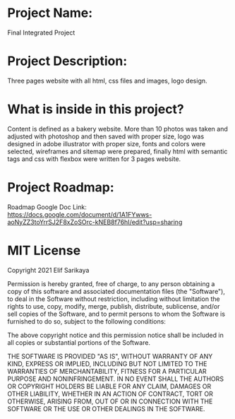 # Project Name:
Final Integrated Project

# Project Description:
Three pages website with all html, css files and images, logo design.

# What is inside in this project?
Content is defined as a bakery website. More than 10 photos was taken and adjusted with photoshop and then saved with proper size, logo was designed in adobe illustrator with proper size, fonts and colors were selected, wireframes and sitemap were prepared, finally html with semantic tags and css with flexbox were written for 3 pages website.

# Project Roadmap:
 Roadmap Google Doc Link: 
 https://docs.google.com/document/d/1A1FYwws-aoNyZZ3toYrrSJ2F8xZoSOrc-kNEB8f76hI/edit?usp=sharing

# MIT License
Copyright 2021 Elif Sarikaya

Permission is hereby granted, free of charge, to any person obtaining a copy of this software and associated documentation files (the "Software"), to deal in the Software without restriction, including without limitation the rights to use, copy, modify, merge, publish, distribute, sublicense, and/or sell copies of the Software, and to permit persons to whom the Software is furnished to do so, subject to the following conditions:

The above copyright notice and this permission notice shall be included in all copies or substantial portions of the Software.

THE SOFTWARE IS PROVIDED "AS IS", WITHOUT WARRANTY OF ANY KIND, EXPRESS OR IMPLIED, INCLUDING BUT NOT LIMITED TO THE WARRANTIES OF MERCHANTABILITY, FITNESS FOR A PARTICULAR PURPOSE AND NONINFRINGEMENT. IN NO EVENT SHALL THE AUTHORS OR COPYRIGHT HOLDERS BE LIABLE FOR ANY CLAIM, DAMAGES OR OTHER LIABILITY, WHETHER IN AN ACTION OF CONTRACT, TORT OR OTHERWISE, ARISING FROM, OUT OF OR IN CONNECTION WITH THE SOFTWARE OR THE USE OR OTHER DEALINGS IN THE SOFTWARE.

